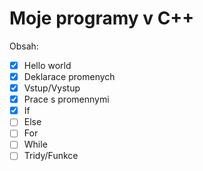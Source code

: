 Moje programy v C++
=========
Obsah:
- [x] Hello world
- [x] Deklarace promenych
- [x] Vstup/Vystup
- [x] Prace s promennymi
- [x] If
- [ ] Else
- [ ] For
- [ ] While
- [ ] Tridy/Funkce
